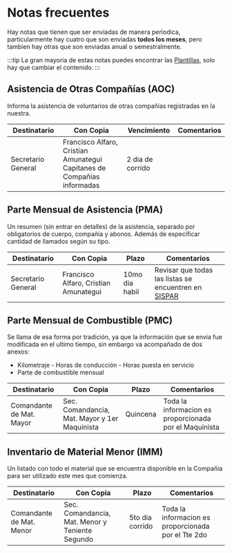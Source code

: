 # Notas frecuentes

Hay notas que tienen que ser enviadas de manera periodica, particularmente hay cuatro que son enviadas **todos los meses**, pero tambien hay otras que son enviadas anual o semestralmente.

:::tip
La gran mayoria de estas notas puedes encontrar las [Plantillas](./plantillas.md), solo hay que cambiar el contenido.
:::

## Asistencia de Otras Compañías (AOC)
Informa la asistencia de voluntarios de otras compañías registradas en la nuestra.

| **Destinatario**   | **Con Copia**                                                              | **Vencimiento**  | **Comentarios** |
|--------------------|----------------------------------------------------------------------------|------------------|-----------------|
| Secretario General | Francisco Alfaro, Cristian Amunategui<br/>Capitanes de Compañías informadas | 2 dia de corrido |                 |

## Parte Mensual de Asistencia (PMA)
Un resumen (sin entrar en detalles) de la asistencia, separado por obligatorios de cuerpo, compañía y abonos. Además de especificar cantidad de llamados según su tipo.

| **Destinatario**   | **Con Copia**                         | **Plazo**      | **Comentarios**                                          |
|--------------------|---------------------------------------|----------------|----------------------------------------------------------|
| Secretario General | Francisco Alfaro, Cristian Amunategui | 10mo dia habil | Revisar que todas las listas se encuentren en [SISPAR](./sispar/index.mdx) |

## Parte Mensual de Combustible (PMC)
Se llama de esa forma por tradición, ya que la información que se envia fue modificada en el ultimo tiempo, sin embargo va acompañado de dos anexos:
- Kilometraje - Horas de conducción - Horas puesta en servicio
- Parte de combustible mensual 

| **Destinatario**         | **Con Copia**                                 | **Plazo** | **Comentarios**                                        |
|--------------------------|-----------------------------------------------|-----------|--------------------------------------------------------|
| Comandante de Mat. Mayor | Sec. Comandancia, Mat. Mayor y 1er Maquinista | Quincena  | Toda la informacion es proporcionada por el Maquinista |

## Inventario de Material Menor (IMM)
Un listado con todo el material que se encuentra disponible en la Compañía para ser utilizado este mes que comienza.

| **Destinatario**         | **Con Copia**                                   | **Plazo**       | **Comentarios**                                     |
|--------------------------|-------------------------------------------------|-----------------|-----------------------------------------------------|
| Comandante de Mat. Menor | Sec. Comandancia, Mat. Menor y Teniente Segundo | 5to dia corrido | Toda la informacion es proporcionada por el Tte 2do |
